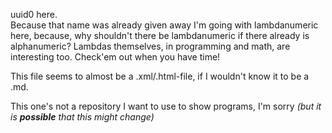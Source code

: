 uuid0 here. <br/>
Because that name was already given away I'm going with lambdanumeric here, because, why shouldn't there be lambdanumeric if there already is alphanumeric? Lambdas themselves, in programming and math, are interesting too. Check'em out when you have time!

This file seems to almost be a .xml/.html-file, if I wouldn't know it to be a .md.

This one's not a repository I want to use to show programs, I'm sorry _(but it is **possible** that this might change)_
